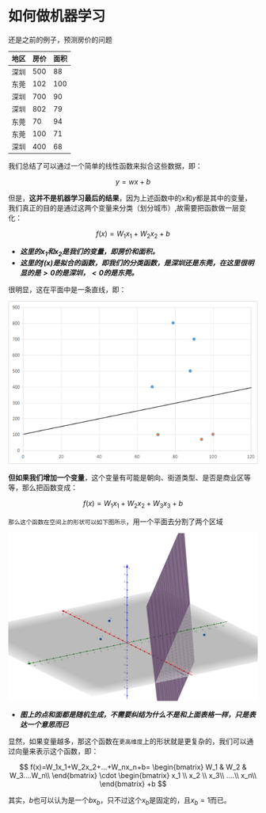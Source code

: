 # 如何做机器学习

还是之前的例子，预测房价的问题

|地区|房价|面积|
|-|-|-|
|深圳|500|88|
|东莞|102|100|
|深圳|700|90|
|深圳|802|79|
|东莞|70|94|
|东莞|100|71|
|深圳|400|68|

我们总结了可以通过一个简单的线性函数来拟合这些数据，即：

$$y=wx+b$$

但是，**这并不是机器学习最后的结果**，因为上述函数中的$x$和$y$都是其中的变量，我们真正的目的是通过这两个变量来分类（划分城市）,故需要把函数做一层变化：

$$f(x)=W_1x_1+W_2x_2+b$$

- ***这里的$x_1$和$x_2$是我们的变量，即房价和面积。***
- ***这里的$f(x)$是拟合的函数，即我们的分类函数，是深圳还是东莞，在这里很明显的是$>0$的是深圳，$<0$的是东莞。***

很明显，这在平面中是一条直线，即：

![alt text](../../_media/priceline.png)

**但如果我们增加一个变量**，这个变量有可能是朝向、街道类型、是否是商业区等等，那么把函数变成：

$$f(x)=W_1x_1+W_2x_2+W_3x_3+b$$

`那么这个函数在空间上的形状可以如下图所示`，用一个平面去分割了两个区域

![alt text](../../_media/image-2.png)

- ***图上的点和面都是随机生成，不需要纠结为什么不是和上面表格一样，只是表达一个意思而已***

显然，如果变量越多，那这个函数在`更高维度`上的形状就是更复杂的，我们可以通过向量来表示这个函数，即：  

$$
f(x)=W_1x_1+W_2x_2+...+W_nx_n+b=
\begin{bmatrix}
W_1 & W_2 & W_3....W_n\\ 
\end{bmatrix}
\cdot
\begin{bmatrix}
x_1 \\ 
x_2 \\ 
x_3\\
....\\
x_n\\ 
\end{bmatrix}
+b
$$

其实，$b$也可以认为是一个$bx_b$，只不过这个$x_b$是固定的，且$x_b=1$而已。





